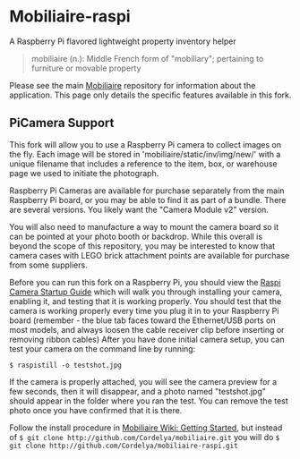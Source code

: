 # Mobiliaire-raspi
A Raspberry Pi flavored lightweight property inventory helper

> mobiliaire (n.): Middle French form of "mobiliary"; pertaining to furniture or movable property

Please see the main [Mobiliaire](https://github.com/Cordelya/mobiliaire) repository for information about the application. This page only details the specific features available in this fork.

## PiCamera Support

This fork will allow you to use a Raspberry Pi camera to collect images on the fly. Each image will be stored in 'mobiliaire/static/inv/img/new/' with a unique filename that includes a reference to the item, box, or warehouse page we used to initiate the photograph.

Raspberry Pi Cameras are available for purchase separately from the main Raspberry Pi board, or you may be able to find it as part of a bundle. There are several versions. You likely want the "Camera Module v2" version.

You will also need to manufacture a way to mount the camera board so it can be pointed at your photo booth or backdrop. While this overall is beyond the scope of this repository, you may be interested to know that camera cases with LEGO brick attachment points are available for purchase from some suppliers.

Before you can run this fork on a Raspberry Pi, you should view the [Raspi Camera Startup Guide](https://projects.raspberrypi.org/en/projects/getting-started-with-picamera) which will walk you through installing your camera, enabling it, and testing that it is working properly. You should test that the camera is working properly every time you plug it in to your Raspberry Pi board (remember - the blue tab faces toward the Ethernet/USB ports on most models, and always loosen the cable receiver clip before inserting or removing ribbon cables)
After you have done initial camera setup, you can test your camera on the command line by running:
````
$ raspistill -o testshot.jpg
````
If the camera is properly attached, you will see the camera preview for a few seconds, then it will disappear, and a photo named "testshot.jpg" should appear in the folder where you ran the test. You can remove the test photo once you have confirmed that it is there. 

Follow the install procedure in [Mobiliaire Wiki: Getting Started](https://github.com/Cordelya/mobiliaire/wiki/getStarted), but instead of `$ git clone http://github.com/Cordelya/mobiliaire.git` you will do `$ git clone http://github.com/Cordelya/mobiliaire-raspi.git`
